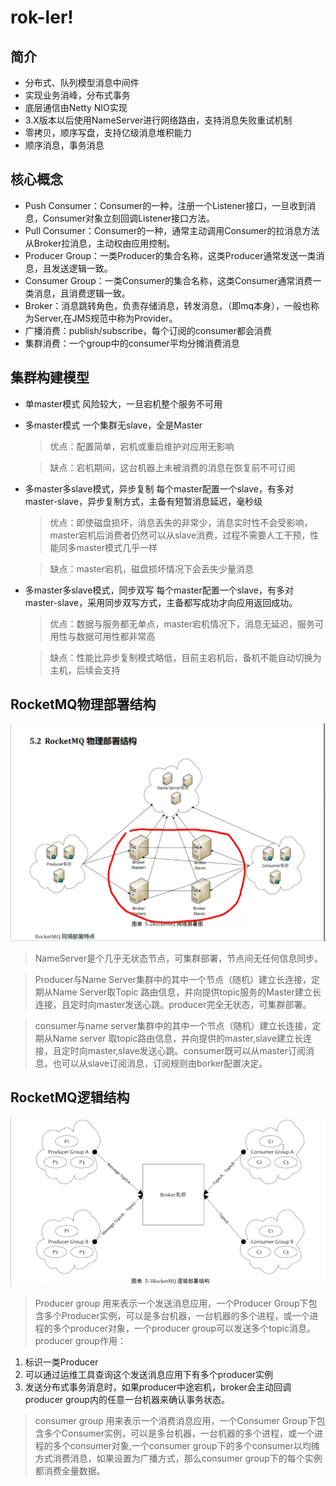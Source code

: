 # rok-ler!
## 简介
* 分布式、队列模型消息中间件
* 实现业务消峰，分布式事务
* 底层通信由Netty NIO实现
* 3.X版本以后使用NameServer进行网络路由，支持消息失败重试机制
* 零拷贝，顺序写盘，支持亿级消息堆积能力
* 顺序消息，事务消息
## 核心概念
* Push Consumer：Consumer的一种，注册一个Listener接口，一旦收到消息，Consumer对象立刻回调Listener接口方法。
* Pull Consumer：Consumer的一种，通常主动调用Consumer的拉消息方法从Broker拉消息，主动权由应用控制。
* Producer Group：一类Producer的集合名称，这类Producer通常发送一类消息，且发送逻辑一致。
* Consumer Group：一类Consumer的集合名称，这类Consumer通常消费一类消息，且消费逻辑一致。
* Broker：消息跳转角色，负责存储消息，转发消息，（即mq本身），一般也称为Server,在JMS规范中称为Provider。
* 广播消费：publish/subscribe，每个订阅的consumer都会消费
* 集群消费：一个group中的consumer平均分摊消费消息
## 集群构建模型
* 单master模式 风险较大，一旦宕机整个服务不可用
* 多master模式 一个集群无slave，全是Master

  > 优点：配置简单，宕机或重启维护对应用无影响

  > 缺点：宕机期间，这台机器上未被消费的消息在恢复前不可订阅
* 多master多slave模式，异步复制 每个master配置一个slave，有多对master-slave，异步复制方式，主备有短暂消息延迟，毫秒级

  > 优点：即使磁盘损坏，消息丢失的非常少，消息实时性不会受影响，master宕机后消费者仍然可以从slave消费，过程不需要人工干预，性能同多master模式几乎一样
  
  > 缺点：master宕机，磁盘损坏情况下会丢失少量消息
* 多master多slave模式，同步双写 每个master配置一个slave，有多对master-slave，采用同步双写方式，主备都写成功才向应用返回成功。

  > 优点：数据与服务都无单点，master宕机情况下，消息无延迟，服务可用性与数据可用性都非常高
  
  > 缺点：性能比异步复制模式略低，目前主宕机后，备机不能自动切换为主机，后续会支持
## RocketMQ物理部署结构

![physical structure](rocketmq物理部署结构.png)

> NameServer是个几乎无状态节点，可集群部署，节点间无任何信息同步。

> Producer与Name Server集群中的其中一个节点（随机）建立长连接，定期从Name Server取Topic 路由信息，并向提供topic服务的Master建立长连接，且定时向master发送心跳。producer完全无状态，可集群部署。

> consumer与name server集群中的其中一个节点（随机）建立长连接，定期从Name server 取topic路由信息，并向提供的master,slave建立长连接，且定时向master,slave发送心跳。consumer既可以从master订阅消息，也可以从slave订阅消息，订阅规则由borker配置决定。
## RocketMQ逻辑结构
![logical structure](RocketMQ逻辑模型.png)

> Producer group 用来表示一个发送消息应用，一个Producer Group下包含多个Producer实例，可以是多台机器，一台机器的多个进程，或一个进程的多个producer对象，一个producer group可以发送多个topic消息。producer group作用：
  1. 标识一类Producer
  2. 可以通过运维工具查询这个发送消息应用下有多个producer实例
  3. 发送分布式事务消息时，如果producer中途宕机，broker会主动回调producer group内的任意一台机器来确认事务状态。
> consumer group 用来表示一个消费消息应用，一个Consumer Group下包含多个Consumer实例，可以是多台机器，一台机器的多个进程，或一个进程的多个consumer对象,一个consumer group下的多个consumer以均摊方式消费消息，如果设置为广播方式，那么consumer group下的每个实例都消费全量数据。
